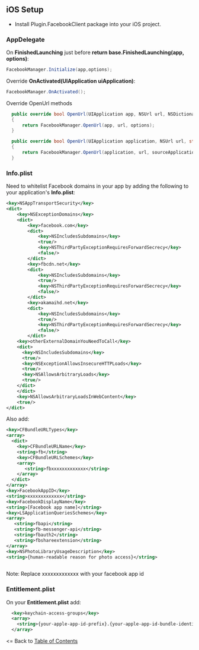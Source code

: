 ## iOS Setup

* Install Plugin.FacebookClient package into your iOS project.


### AppDelegate


On **FinishedLaunching** just before **return base.FinishedLaunching(app, options)**:

```cs
FacebookManager.Initialize(app,options);
```

Override **OnActivated(UIApplication uiApplication)**:
```cs
FacebookManager.OnActivated();
```

Override OpenUrl methods

```cs
  public override bool OpenUrl(UIApplication app, NSUrl url, NSDictionary options)
  {
      return FacebookManager.OpenUrl(app, url, options);
  }

  public override bool OpenUrl(UIApplication application, NSUrl url, string sourceApplication, NSObject annotation)
  {
      return FacebookManager.OpenUrl(application, url, sourceApplication, annotation);        
  }

```

### Info.plist

Need to whitelist Facebook domains in your app by adding the following to your application's **Info.plist**:

```xml
<key>NSAppTransportSecurity</key>
<dict>
    <key>NSExceptionDomains</key>
    <dict>
        <key>facebook.com</key>
        <dict>
            <key>NSIncludesSubdomains</key>
            <true/>                
            <key>NSThirdPartyExceptionRequiresForwardSecrecy</key>
            <false/>
        </dict>
        <key>fbcdn.net</key>
        <dict>
            <key>NSIncludesSubdomains</key>
            <true/>
            <key>NSThirdPartyExceptionRequiresForwardSecrecy</key>
            <false/>
        </dict>
        <key>akamaihd.net</key>
        <dict>
            <key>NSIncludesSubdomains</key>
            <true/>
            <key>NSThirdPartyExceptionRequiresForwardSecrecy</key>
            <false/>
        </dict>
	<key>otherExternalDomainYouNeedToCall</key>
	<dict>
	  <key>NSIncludesSubdomains</key>
	  <true/>
	  <key>NSExceptionAllowsInsecureHTTPLoads</key>
	  <true/>
	  <key>NSAllowsArbitraryLoads</key>
	  <true/>
	</dict>
    </dict>
    <key>NSAllowsArbitraryLoadsInWebContent</key>
    <true/>
</dict>
```

Also add:


```xml
<key>CFBundleURLTypes</key>
<array>
  <dict>
    <key>CFBundleURLName</key>
    <string>fb</string>
    <key>CFBundleURLSchemes</key>
    <array>
       <string>fbxxxxxxxxxxxxx</string>
    </array>
  </dict>
</array>
<key>FacebookAppID</key>
<string>xxxxxxxxxxxxx</string>
<key>FacebookDisplayName</key>
<string>[Facebook app name]</string>
<key>LSApplicationQueriesSchemes</key>
<array>
   <string>fbapi</string>
   <string>fb-messenger-api</string>
   <string>fbauth2</string>
   <string>fbshareextension</string>
</array>
<key>NSPhotoLibraryUsageDescription</key>
<string>{human-readable reason for photo access}</string>
 
```

Note: Replace xxxxxxxxxxxxx with your facebook app id


### Entitlement.plist

On your **Entitlement.plist** add:


```xml
  <key>keychain-access-groups</key>
  <array>
    <string>{your-apple-app-id-prefix}.{your-apple-app-id-bundle-identifier}</string>
  </array>
```

<= Back to [Table of Contents](../README.md)
